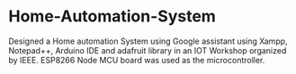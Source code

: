 # Home-Automation-System
Designed a Home automation System using Google assistant using Xampp, Notepad++, Arduino  IDE and adafruit library in an IOT Workshop organized by IEEE. ESP8266 Node MCU board was used as the microcontroller.
